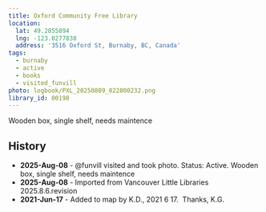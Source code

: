 ```yaml
---
title: Oxford Community Free Library
location:
  lat: 49.2855894
  lng: -123.0277838
  address: '3516 Oxford St, Burnaby, BC, Canada'
tags:
  - burnaby
  - active
  - books
  - visited_funvill
photo: logbook/PXL_20250809_022800232.png
library_id: 00198
---
```


Wooden box, single shelf, needs maintence

## History

- **2025-Aug-08** - @funvill visited and took photo. Status: Active. Wooden box, single shelf, needs maintence
- **2025-Aug-08** - Imported from Vancouver Little Libraries 2025.8.6.revision
- **2021-Jun-17** - Added to map by K.D., 2021 6 17.  Thanks, K.G.
